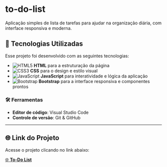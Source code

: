 # to-do-list
Aplicação simples de lista de tarefas para ajudar na organização diária, com interface responsiva e moderna.

## 🚀 Tecnologias Utilizadas

Esse projeto foi desenvolvido com as seguintes tecnologias:

- ![HTML5](https://img.shields.io/badge/HTML5-%23E34F26.svg?style=flat-square&logo=html5&logoColor=white) **HTML** para a estruturação da página  
- ![CSS3](https://img.shields.io/badge/CSS3-%231572B6.svg?style=flat-square&logo=css3&logoColor=white) **CSS** para o design e estilo visual  
- ![JavaScript](https://img.shields.io/badge/JavaScript-%23F7DF1E.svg?style=flat-square&logo=javascript&logoColor=white) **JavaScript** para interatividade e lógica da aplicação  
- ![Bootstrap](https://img.shields.io/badge/Bootstrap-%23563d7c.svg?style=flat-square&logo=bootstrap&logoColor=white) **Bootstrap** para a interface responsiva e componentes prontos

### 🛠️ Ferramentas

- **Editor de código**: Visual Studio Code  
- **Controle de versão**: Git & GitHub

---

## 🌐 Link do Projeto

Acesse o projeto clicando no link abaixo:

[🌐 **To-Do List**](https://brunog-code.github.io/to-do-list/)
